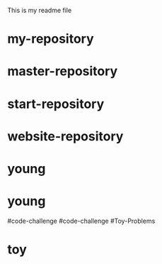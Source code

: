 This is my readme file
# my-repository
# master-repository
# start-repository
# website-repository
# young
# young
#code-challenge
#code-challenge
#Toy-Problems
# toy
